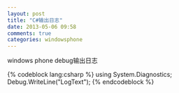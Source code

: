 ```yaml
---
layout: post
title: "C#输出日志"
date: 2013-05-06 09:58
comments: true
categories: windowsphone
---
```

<p>
windows phone debug输出日志
</p>
{% codeblock lang:csharp %}
using System.Diagnostics; 
Debug.WriteLine("LogText");
{% endcodeblock %}
